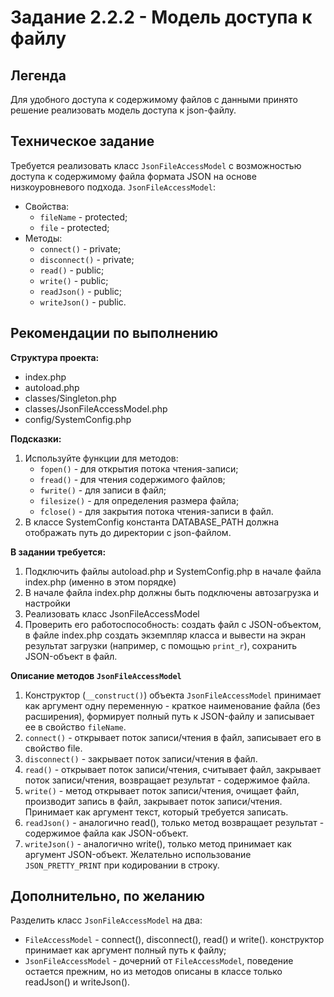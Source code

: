 # Задание 2.2.2 - Модель доступа к файлу

## Легенда
Для удобного доступа к содержимому файлов с данными принято решение реализовать модель доступа к json-файлу.

## Техническое задание
Требуется реализовать класс `JsonFileAccessModel` с возможностью доступа к содержимому файла формата JSON на основе низкоуровневого подхода.
`JsonFileAccessModel`:
-  Свойства:
   - `fileName` - protected;
   - `file` - protected;
-  Методы:
   - `connect()` - private;
   - `disconnect()` - private;
   - `read()` - public;
   - `write()` - public;
   - `readJson()` - public;
   - `writeJson()` - public.

## Рекомендации по выполнению
**Cтруктура проекта:** 
- index.php
- autoload.php
- classes/Singleton.php
- classes/JsonFileAccessModel.php
- config/SystemConfig.php

**Подсказки:**
1. Используйте функции для методов:
   - `fopen()` - для открытия потока чтения-записи;
   - `fread()` - для чтения содержимого файлов;
   - `fwrite()` - для записи в файл;
   - `filesize()` - для определения размера файла;
   - `fclose()` - для закрытия потока чтения-записи в файл.
2. В классе SystemConfig константа DATABASE_PATH должна отображать путь до директории с json-файлом.

**В задании требуется:**
1. Подключить файлы autoload.php и SystemConfig.php в начале файла index.php (именно в этом порядке)
2. В начале файла index.php должны быть подключены автозагрузка и настройки
3. Реализовать класс JsonFileAccessModel
4. Проверить его работоспособность: создать файл с JSON-объектом, в файле index.php создать экземпляр  класса и вывести на экран результат загрузки (например, с помощью `print_r`), сохранить JSON-объект в файл.


**Описание методов `JsonFileAccessModel`**
1. Конструктор (`__construct()`) объекта `JsonFileAccessModel` принимает как аргумент одну переменную - краткое наименование файла (без расширения), формирует полный путь к JSON-файлу и записывает ее в свойство `fileName`.
2. `connect()` - открывает поток записи/чтения в файл, записывает его в свойство file.
3. `disconnect()` - закрывает поток записи/чтения в файл.
4. `read()` - открывает поток записи/чтения, считывает файл, закрывает поток записи/чтения, возвращает результат - содержимое файла.
5. `write()` - метод открывает поток записи/чтения, очищает файл, производит запись в файл, закрывает поток записи/чтения. Принимает как аргумент текст, который требуется записать.
6. `readJson()` - аналогично read(), только метод возвращает результат - содержимое файла как JSON-объект.
7. `writeJson()` - аналогично write(), только метод принимает как аргумент JSON-объект. Желательно использование `JSON_PRETTY_PRINT` при кодировании в строку.

## Дополнительно, по желанию
Разделить класс `JsonFileAccessModel` на два:
- `FileAccessModel` - connect(), disconnect(), read() и write(). конструктор принимает как аргумент полный путь к файлу;
- `JsonFileAccessModel` - дочерний от `FileAccessModel`, поведение остается прежним, но из методов описаны в классе только readJson() и writeJson().